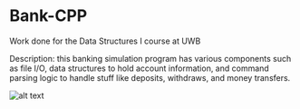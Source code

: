 # Bank-CPP
Work done for the Data Structures I course at UWB

Description: this banking simulation program has various components such as file I/O, data structures to hold account information, and command parsing logic to handle stuff like deposits, withdraws, and money transfers.

![alt text](https://simpledevcode.files.wordpress.com/2014/04/cppbank.png?w=759&h=396)
